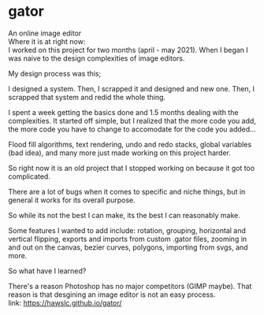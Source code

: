 # gator
An online image editor
<br>
Where it is at right now:
<br>
I worked on this project for two months (april - may 2021).
When I began I was naive to the design complexities of image editors.

My design process was this;

I designed a system. Then, I scrapped it and designed and new one. Then, I scrapped that system and redid the whole thing. 

I spent a week getting the basics done and 1.5 months dealing with the complexities.
It started off simple, but I realized that the more code you add, the more code you have to change to accomodate for the code you added...

Flood fill algorithms, text rendering, undo and redo stacks, global variables (bad idea), and many more just made working on this project harder.

So right now it is an old project that I stopped working on because it got too complicated.

There are a lot of bugs when it comes to specific and niche things, but in general it works for its overall purpose.

So while its not the best I can make, its the best I can reasonably make.

Some features I wanted to add include: rotation, grouping, horizontal and vertical flipping, exports and imports from custom .gator files, zooming in and out on the canvas, bezier curves, polygons, importing from svgs, and more.

So what have I learned?

There's a reason Photoshop has no major competitors (GIMP maybe). That reason is that desgining an image editor is not an easy process.
<br>
link: https://hawslc.github.io/gator/
